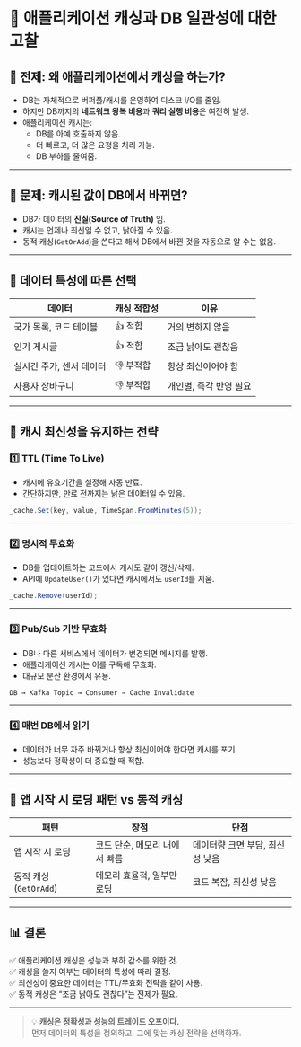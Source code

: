 
# 📒 애플리케이션 캐싱과 DB 일관성에 대한 고찰

## 🧭 전제: 왜 애플리케이션에서 캐싱을 하는가?

- DB는 자체적으로 버퍼풀/캐시를 운영하여 디스크 I/O를 줄임.
- 하지만 DB까지의 **네트워크 왕복 비용**과 **쿼리 실행 비용**은 여전히 발생.
- 애플리케이션 캐시는:
  - DB를 아예 호출하지 않음.
  - 더 빠르고, 더 많은 요청을 처리 가능.
  - DB 부하를 줄여줌.

---

## 🎯 문제: 캐시된 값이 DB에서 바뀌면?

- DB가 데이터의 **진실(Source of Truth)** 임.
- 캐시는 언제나 최신일 수 없고, 낡아질 수 있음.
- 동적 캐싱(`GetOrAdd`)을 쓴다고 해서 DB에서 바뀐 것을 자동으로 알 수는 없음.

---

## 🧭 데이터 특성에 따른 선택

| 데이터 | 캐싱 적합성 | 이유 |
|---|---|---|
| 국가 목록, 코드 테이블 | 👍 적합 | 거의 변하지 않음 |
| 인기 게시글 | 👍 적합 | 조금 낡아도 괜찮음 |
| 실시간 주가, 센서 데이터 | 👎 부적합 | 항상 최신이어야 함 |
| 사용자 장바구니 | 👎 부적합 | 개인별, 즉각 반영 필요 |

---

## 🚀 캐시 최신성을 유지하는 전략

### 1️⃣ TTL (Time To Live)
- 캐시에 유효기간을 설정해 자동 만료.
- 간단하지만, 만료 전까지는 낡은 데이터일 수 있음.

```csharp
_cache.Set(key, value, TimeSpan.FromMinutes(5));
```

---

### 2️⃣ 명시적 무효화
- DB를 업데이트하는 코드에서 캐시도 같이 갱신/삭제.
- API에 `UpdateUser()`가 있다면 캐시에서도 `userId`를 지움.

```csharp
_cache.Remove(userId);
```

---

### 3️⃣ Pub/Sub 기반 무효화
- DB나 다른 서비스에서 데이터가 변경되면 메시지를 발행.
- 애플리케이션 캐시는 이를 구독해 무효화.
- 대규모 분산 환경에서 유용.

```
DB → Kafka Topic → Consumer → Cache Invalidate
```

---

### 4️⃣ 매번 DB에서 읽기
- 데이터가 너무 자주 바뀌거나 항상 최신이어야 한다면 캐시를 포기.
- 성능보다 정확성이 더 중요할 때 적합.

---

## 🧭 앱 시작 시 로딩 패턴 vs 동적 캐싱

| 패턴 | 장점 | 단점 |
|---|---|---|
| 앱 시작 시 로딩 | 코드 단순, 메모리 내에서 빠름 | 데이터량 크면 부담, 최신성 낮음 |
| 동적 캐싱 (`GetOrAdd`) | 메모리 효율적, 일부만 로딩 | 코드 복잡, 최신성 낮음 |

---

## 📊 결론

✅ 애플리케이션 캐싱은 성능과 부하 감소를 위한 것.  
✅ 캐싱을 쓸지 여부는 데이터의 특성에 따라 결정.  
✅ 최신성이 중요한 데이터는 TTL/무효화 전략을 같이 사용.  
✅ 동적 캐싱은 “조금 낡아도 괜찮다”는 전제가 필요.

---

> 💡 **캐싱은 정확성과 성능의 트레이드 오프이다.**  
> 먼저 데이터의 특성을 정의하고, 그에 맞는 캐싱 전략을 선택하자.
